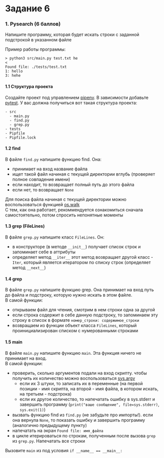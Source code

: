 # Задание 6

### 1. Pysearch (6 баллов)

Напишите программу, которая будет искать строки с заданной подстрокой в указанном файле 

Пример работы программы:
```
> python3 src/main.py test.txt he
< 
Found file: ./tests/test.txt
1: hello
3: hehe
```

#### 1.1 Cтруктура проекта

Создайте проект под управлением [pipenv](https://pipenv.pypa.io/en/latest/). В зависимости добавьте [pytest](https://docs.pytest.org/en/7.4.x/).
У вас должна получиться вот такая структура проекта:  
```
- src
  - main.py
  - find.py
  - grep.py
- tests
- Pipfile
- Pipfile.lock
```

#### 1.2 find

В файле `find.py` напишите функцию find. Она:
- принимает на вход название файла
- ищет такой файл начиная с текущей директории вглубь (проверяет полное совпадение имени)
- если находит, то возвращает полный путь до этого файла
- если нет, то возвращает `None`

Для поиска файла начиная с текущей директории можно воспользоваться функцией [os.walk](https://docs.python.org/3/library/os.html#os.walk)  
С тем, как она работает, рекоммендуется ознакомиться сначала самостоятельно, потом спросить непонятные моменты

#### 1.3 grep (FileLines)

В файле `grep.py` напишите класс `FileLines`. Он:
- в конструкторе (в методе `__init__`) получает список строк и запоминает себе в аттрибуты
- определяет метод `__iter__` этот метод возвращает другой класс - `Iter`, который является итератором по списку строк (определяет метод `__next__`)

#### 1.4 grep

В файле `grep.py` напишите функцию grep. Она принимает на вход путь до файла и подстроку, которую нужно искать в этом файле.  
В самой функции:
  - открываем файл для чтения, смотрим в нем строки одна за другой
  - если строка содержит в себе данную подстроку, то запоминаем эту строку в список в формате `номер_строки: содержимое_строки`
  - возвращаем из функции объект класса `FileLines`, который проинициализирован списком с нумерованными строками

#### 1.5 main

В файле `main.py` напишите функцию `main`. Эта функция ничего не принимает на вход.  
В самой функции:
- проверить, сколько аргументов подали на вход скрипту. чтобы получить их количество можно воспользоваться [sys.argv](https://docs.python.org/3/library/sys.html#sys.argv)
  - если их 3 штуки, то записать их в переменные (на первой позиции - имя скрипта, на второй - имя файла, в котором искать, на третьем - подстрока)
  - если их другое количество, то напечатать ошибку в sys.stderr и завершить программу (`print("ваше сообщение", file=sys.stderr)`, `sys.exit(1)`)
- вызвать функцию find из `find.py` (не забудьте про импорты!). если она вернула `None`, то показать ошибку и завершить программу (аналогично предыдущему пункту)
- напечатать на экран `Found file: имя_файла`
- в цикле итерироваться по строкам, полученным после вызова `grep` из `grep.py`. Напечатать все строки  

Вызовите `main` из под условия `if __name__ == __main__:`